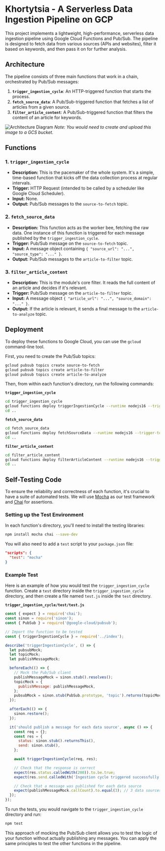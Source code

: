 # Khortytsia - A Serverless Data Ingestion Pipeline on GCP

This project implements a lightweight, high-performance, serverless data ingestion pipeline using Google Cloud Functions and Pub/Sub. The pipeline is designed to fetch data from various sources (APIs and websites), filter it based on keywords, and then pass it on for further analysis.

## Architecture

The pipeline consists of three main functions that work in a chain, orchestrated by Pub/Sub messages:

1.  **`trigger_ingestion_cycle`**: An HTTP-triggered function that starts the process.
2.  **`fetch_source_data`**: A Pub/Sub-triggered function that fetches a list of articles from a given source.
3.  **`filter_article_content`**: A Pub/Sub-triggered function that filters the content of an article for keywords.

![Architecture Diagram](https://storage.googleapis.com/khortytsia-assets/architecture.png)  *Note: You would need to create and upload this image to a GCS bucket.*

## Functions

### 1. `trigger_ingestion_cycle`

*   **Description:** This is the pacemaker of the whole system. It's a simple, time-based function that kicks off the data collection process at regular intervals.
*   **Trigger:** HTTP Request (intended to be called by a scheduler like Google Cloud Scheduler).
*   **Input:** None.
*   **Output:** Pub/Sub messages to the `source-to-fetch` topic.

### 2. `fetch_source_data`

*   **Description:** This function acts as the worker bee, fetching the raw data. One instance of this function is triggered for each message published by the `trigger_ingestion_cycle`.
*   **Trigger:** Pub/Sub message on the `source-to-fetch` topic.
*   **Input:** A message object containing `{ "source_url": "...", "source_type": "..." }`.
*   **Output:** Pub/Sub messages to the `article-to-filter` topic.

### 3. `filter_article_content`

*   **Description:** This is the module's core filter. It reads the full content of an article and decides if it's relevant.
*   **Trigger:** Pub/Sub message on the `article-to-filter` topic.
*   **Input:** A message object `{ "article_url": "...", "source_domain": "..." }`.
*   **Output:** If the article is relevant, it sends a final message to the `article-to-analyze` topic.

## Deployment

To deploy these functions to Google Cloud, you can use the `gcloud` command-line tool. 

First, you need to create the Pub/Sub topics:

```bash
gcloud pubsub topics create source-to-fetch
gcloud pubsub topics create article-to-filter
gcloud pubsub topics create article-to-analyze
```

Then, from within each function's directory, run the following commands:

**`trigger_ingestion_cycle`**

```bash
cd trigger_ingestion_cycle
gcloud functions deploy triggerIngestionCycle --runtime nodejs16 --trigger-http --allow-unauthenticated
cd ..
```

**`fetch_source_data`**

```bash
cd fetch_source_data
gcloud functions deploy fetchSourceData --runtime nodejs16 --trigger-topic source-to-fetch
cd ..
```

**`filter_article_content`**

```bash
cd filter_article_content
gcloud functions deploy filterArticleContent --runtime nodejs16 --trigger-topic article-to-filter
cd ..
```

## Self-Testing Code

To ensure the reliability and correctness of each function, it's crucial to have a suite of automated tests. We will use [Mocha](https://mochajs.org/) as our test framework and [Chai](https://www.chaijs.com/) for assertions.

### Setting up the Test Environment

In each function's directory, you'll need to install the testing libraries:

```bash
npm install mocha chai --save-dev
```

You will also need to add a `test` script to your `package.json` file:

```json
"scripts": {
  "test": "mocha"
}
```

### Example Test

Here is an example of how you would test the `trigger_ingestion_cycle` function. Create a `test` directory inside the `trigger_ingestion_cycle` directory, and then create a file named `test.js` inside the `test` directory.

**`trigger_ingestion_cycle/test/test.js`**

```javascript
const { expect } = require('chai');
const sinon = require('sinon');
const { PubSub } = require('@google-cloud/pubsub');

// Import the function to be tested
const { triggerIngestionCycle } = require('../index');

describe('triggerIngestionCycle', () => {
  let pubsubMock;
  let topicMock;
  let publishMessageMock;

  beforeEach(() => {
    // Mock the Pub/Sub client
    publishMessageMock = sinon.stub().resolves();
    topicMock = {
      publishMessage: publishMessageMock,
    };
    pubsubMock = sinon.stub(PubSub.prototype, 'topic').returns(topicMock);
  });

  afterEach(() => {
    sinon.restore();
  });

  it('should publish a message for each data source', async () => {
    const req = {};
    const res = {
      status: sinon.stub().returnsThis(),
      send: sinon.stub(),
    };

    await triggerIngestionCycle(req, res);

    // Check that the response is correct
    expect(res.status.calledWith(200)).to.be.true;
    expect(res.send.calledWith('Ingestion cycle triggered successfully.')).to.be.true;

    // Check that a message was published for each data source
    expect(publishMessageMock.callCount).to.equal(3); // 3 data sources in the mock
  });
});
```

To run the tests, you would navigate to the `trigger_ingestion_cycle` directory and run:

```bash
npm test
```

This approach of mocking the Pub/Sub client allows you to test the logic of your function without actually publishing any messages. You can apply the same principles to test the other functions in the pipeline.
